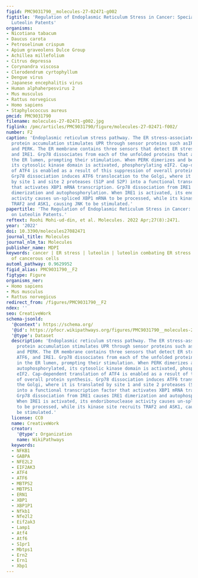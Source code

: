 ```yaml
---
figid: PMC9031790__molecules-27-02471-g002
figtitle: 'Regulation of Endoplasmic Reticulum Stress in Cancer: Special Focuses on
  Luteolin Patents'
organisms:
- Nicotiana tabacum
- Daucus carota
- Petroselinum crispum
- Apium graveolens Dulce Group
- Achillea millefolium
- Citrus depressa
- Corynandra viscosa
- Clerodendrum cyrtophyllum
- Dengue virus
- Japanese encephalitis virus
- Human alphaherpesvirus 2
- Mus musculus
- Rattus norvegicus
- Homo sapiens
- Staphylococcus aureus
pmcid: PMC9031790
filename: molecules-27-02471-g002.jpg
figlink: /pmc/articles/PMC9031790/figure/molecules-27-02471-f002/
number: F2
caption: 'Endoplasmic reticulum stress pathway. The ER stress-associated unfolding
  protein accumulation stimulates UPR through sensor proteins such asIRE1, ATF-6,
  and PERK. The ER membrane contains three sensors that detect ER stress: PERK, ATF6,
  and IRE1. Grp78 dissociates from each of the unfolded proteins that accumulate in
  the ER lumen, prompting their stimulation. When PERK dimerizes and becomes autophosphorylated,
  its cytosolic kinase domain is activated, phosphorylating eIF2. Cap-dependent translation
  of ATF4 is enabled as a result of this suppression of overall protein synthesis.
  Grp78 dissociation induces ATF6 translocation to the Golgi, where it is translated
  by site 1 and site 2 proteases (S1P and S2P) into a functional transcription factor
  that activates XBP1 mRNA transcription. Grp78 dissociation from IRE1 causes IRE1
  dimerization and autophosphorylation. When IRE1 is activated, its endoribonuclease
  activity causes un-spliced XBP1 mRNA to be processed, while its kinase site recruits
  TRAF2 and ASK1, causing JNK to be stimulated.'
papertitle: 'The Regulation of Endoplasmic Reticulum Stress in Cancer: Special Focuses
  on Luteolin Patents.'
reftext: Roohi Mohi-ud-din, et al. Molecules. 2022 Apr;27(8):2471.
year: '2022'
doi: 10.3390/molecules27082471
journal_title: Molecules
journal_nlm_ta: Molecules
publisher_name: MDPI
keywords: cancer | ER stress | luteolin | luteolin combating ER stress | trigger proliferation
  of cancerous cells
automl_pathway: 0.9629952
figid_alias: PMC9031790__F2
figtype: Figure
organisms_ner:
- Homo sapiens
- Mus musculus
- Rattus norvegicus
redirect_from: /figures/PMC9031790__F2
ndex: ''
seo: CreativeWork
schema-jsonld:
  '@context': https://schema.org/
  '@id': https://pfocr.wikipathways.org/figures/PMC9031790__molecules-27-02471-g002.html
  '@type': Dataset
  description: 'Endoplasmic reticulum stress pathway. The ER stress-associated unfolding
    protein accumulation stimulates UPR through sensor proteins such asIRE1, ATF-6,
    and PERK. The ER membrane contains three sensors that detect ER stress: PERK,
    ATF6, and IRE1. Grp78 dissociates from each of the unfolded proteins that accumulate
    in the ER lumen, prompting their stimulation. When PERK dimerizes and becomes
    autophosphorylated, its cytosolic kinase domain is activated, phosphorylating
    eIF2. Cap-dependent translation of ATF4 is enabled as a result of this suppression
    of overall protein synthesis. Grp78 dissociation induces ATF6 translocation to
    the Golgi, where it is translated by site 1 and site 2 proteases (S1P and S2P)
    into a functional transcription factor that activates XBP1 mRNA transcription.
    Grp78 dissociation from IRE1 causes IRE1 dimerization and autophosphorylation.
    When IRE1 is activated, its endoribonuclease activity causes un-spliced XBP1 mRNA
    to be processed, while its kinase site recruits TRAF2 and ASK1, causing JNK to
    be stimulated.'
  license: CC0
  name: CreativeWork
  creator:
    '@type': Organization
    name: WikiPathways
  keywords:
  - NFKB1
  - GABPA
  - NFE2L2
  - EIF2AK3
  - ATF4
  - ATF6
  - MBTPS2
  - MBTPS1
  - ERN1
  - XBP1
  - XBP1P1
  - Nfkb1
  - Nfe2l2
  - Eif2ak3
  - Lamp1
  - Atf4
  - Atf6
  - S1pr1
  - Mbtps1
  - Ern2
  - Ern1
  - Xbp1
---
```

